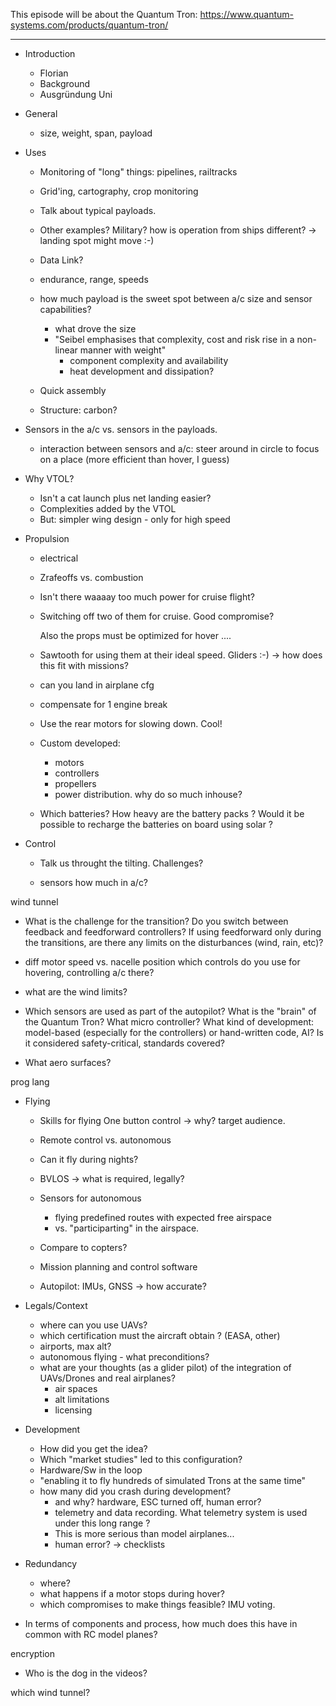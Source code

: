 This episode will be about the Quantum Tron: https://www.quantum-systems.com/products/quantum-tron/

------------------------------

* Introduction
  - Florian
  - Background 
  - Ausgründung Uni

* General
  - size, weight, span, payload

* Uses
  - Monitoring of "long" things: pipelines, railtracks
  - Grid'ing, cartography, crop monitoring

  - Talk about typical payloads.

  - Other examples? Military?
    how is operation from ships different? -> landing spot might move :-)
  - Data Link?

  - endurance, range, speeds
  - how much payload is the sweet spot between a/c size and sensor capabilities?
    - what drove the size
    - "Seibel emphasises that complexity, cost and risk rise in a 
       non-linear manner with weight"
      - component complexity and availability
      - heat development and dissipation?

  - Quick assembly
  - Structure: carbon?

* Sensors in the a/c vs. sensors in the payloads.
  - interaction between sensors and a/c: 
    steer around in circle to focus on a place
    (more efficient than hover, I guess)  



* Why VTOL? 
  - Isn't a cat launch plus net landing easier?
  - Complexities added by the VTOL
  - But: simpler wing design - only for high speed


* Propulsion
  - electrical 
  - Zrafeoffs vs. combustion
  - Isn't there waaaay too much power for cruise flight?
  - Switching off two of them for cruise. Good compromise?


    Also the props must be optimized for hover ....
  - Sawtooth for using them at their ideal speed. Gliders :-)
      -> how does this fit with missions?

  - can you land in airplane cfg
  - compensate for 1 engine break
  - Use the rear motors for slowing down. Cool!  

  - Custom developed: 
    - motors
    - controllers
    - propellers
    - power distribution.
    why do so much inhouse?

  - Which batteries? How heavy are the battery packs ? Would it be possible to recharge the batteries on board using solar ?

 


* Control

  - Talk us throught the tilting. Challenges?

  - sensors how much in a/c?    

wind tunnel

  - What is the challenge for the transition? Do you switch between feedback and 
  feedforward controllers? If using feedforward only during the transitions, are 
  there any limits on the disturbances (wind, rain, etc)?

  - diff motor speed vs. nacelle position
    which controls do you use for hovering, controlling a/c there?

  *  what are the wind limits?


  - Which sensors are used as part of the autopilot? What is the "brain" of the Quantum Tron?
  What micro controller? What kind of development: model-based (especially for the controllers)
  or hand-written code, AI? Is it considered safety-critical, standards covered? 

  - What aero surfaces?

prog lang 

* Flying
  - Skills for flying
    One button control -> why? target audience.
  - Remote control vs. autonomous
  
  - Can it fly during nights?
  
  - BVLOS -> what is required, legally? 
  - Sensors for autonomous
    - flying predefined routes with expected free airspace
    - vs. "participarting" in the airspace.
  - Compare to copters?
  - Mission planning and control software
  - Autopilot: IMUs, GNSS -> how accurate?    
    

* Legals/Context
  - where can you use UAVs?
  - which certification must the aircraft obtain ? (EASA, other)
  - airports, max alt?
  - autonomous flying - what preconditions?
  - what are your thoughts (as a glider pilot) of the integration of UAVs/Drones and real airplanes?
    - air spaces
    - alt limitations
    - licensing


* Development
  - How did you get the idea?
  - Which "market studies" led to this configuration?
  - Hardware/Sw in the loop 
  - "enabling it to fly hundreds of simulated Trons at the same time"
  - how many did you crash during development?
    - and why? hardware, ESC turned off, human error?
    - telemetry and data recording. What telemetry system is used under this long range ?
    - This is more serious than model airplanes...
    - human error? -> checklists

* Redundancy 
  - where?
  - what happens if a motor stops during hover?
  - which compromises to make things feasible? IMU voting.


* In terms of components and process, how much does this have in common
  with RC model planes?

encryption

* Who is the dog in the videos?

which wind tunnel?
